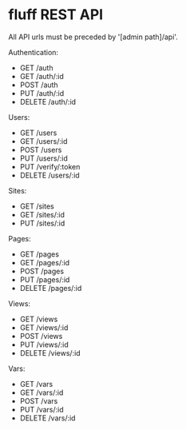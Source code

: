 fluff REST API
==============

All API urls must be preceded by '[admin path]/api'.

Authentication:
- GET /auth
- GET /auth/:id
- POST /auth
- PUT /auth/:id
- DELETE /auth/:id

Users:
- GET /users
- GET /users/:id
- POST /users
- PUT /users/:id
- PUT /verify/:token
- DELETE /users/:id

Sites:
- GET /sites
- GET /sites/:id
- PUT /sites/:id

Pages:
- GET /pages
- GET /pages/:id
- POST /pages
- PUT /pages/:id
- DELETE /pages/:id

Views:
- GET /views
- GET /views/:id
- POST /views
- PUT /views/:id
- DELETE /views/:id

Vars:
- GET /vars
- GET /vars/:id
- POST /vars
- PUT /vars/:id
- DELETE /vars/:id
